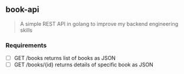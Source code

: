 ## book-api
> A simple REST API in golang to improve my backend engineering skills

### Requirements
- [ ] GET /books returns list of books as JSON
- [ ] GET /books/{id} returns details of specific book as JSON
